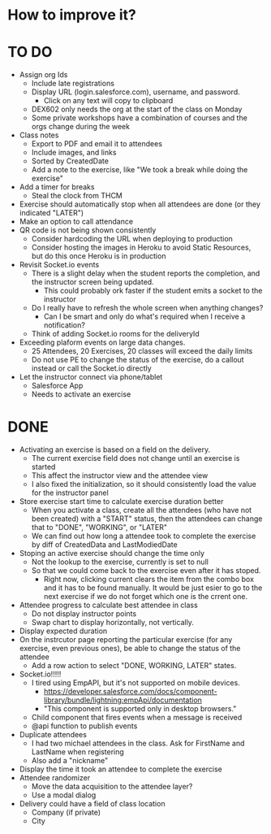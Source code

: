 # How to improve it?

# TO DO

-   Assign org Ids
    -   Include late registrations
    -   Display URL (login.salesforce.com), username, and password.
        -   Click on any text will copy to clipboard
    -   DEX602 only needs the org at the start of the class on Monday
    -   Some private workshops have a combination of courses and the orgs change during the week
-   Class notes
    -   Export to PDF and email it to attendees
    -   Include images, and links
    -   Sorted by CreatedDate
    -   Add a note to the exercise, like "We took a break while doing the exercise"
-   Add a timer for breaks
    -   Steal the clock from THCM
-   Exercise should automatically stop when all attendees are done (or they indicated "LATER")
-   Make an option to call attendance
-   QR code is not being shown consistently
    -   Consider hardcoding the URL when deploying to production
    -   Consider hosting the images in Heroku to avoid Static Resources, but do this once Heroku is in production
-   Revisit Socket.io events
    -   There is a slight delay when the student reports the completion, and the instructor screen being updated.
        -   This could probably ork faster if the student emits a socket to the instructor
    -   Do I really have to refresh the whole screen when anything changes?
        -   Can I be smart and only do what's required when I receive a notification?
    -   Think of adding Socket.io rooms for the deliveryId
-   Exceeding plaform events on large data changes.
    -   25 Attendees, 20 Exercises, 20 classes will exceed the daily limits
    -   Do not use PE to change the status of the exercise, do a callout instead or call the Socket.io directly
-   Let the instructor connect via phone/tablet
    -   Salesforce App
    -   Needs to activate an exercise

# DONE

-   Activating an exercise is based on a field on the delivery.
    -   The current exercise field does not change until an exercise is started
    -   This affect the instructor view and the attendee view
    -   I also fixed the initialization, so it should consistently load the value for the instructor panel
-   Store exercise start time to calculate exercise duration better
    -   When you activate a class, create all the attendees (who have not been created) with a "START" status, then the attendees can change that to "DONE", "WORKING", or "LATER"
    -   We can find out how long a attendee took to complete the exercise by diff of CreatedData and LastModiedDate
-   Stoping an active exercise should change the time only
    -   Not the lookup to the exercise, currently is set to null
    -   So that we could come back to the exercise even after it has stoped.
        -   Right now, clicking current clears the item from the combo box and it has to be found manually. It would be just esier to go to the next exercise if we do not forget which one is the crrent one.
-   Attendee progress to calculate best attendee in class
    -   Do not display instructor points
    -   Swap chart to display horizontally, not vertically.
-   Display expected duration
-   On the instrcutor page reporting the particular exercise (for any exercise, even previous ones), be able to change the status of the attendee
    -   Add a row action to select "DONE, WORKING, LATER" states.
-   Socket.io!!!!!
    -   I tired using EmpAPI, but it's not supported on mobile devices.
        -   https://developer.salesforce.com/docs/component-library/bundle/lightning:empApi/documentation
        -   "This component is supported only in desktop browsers."
    -   Child component that fires events when a message is received
    -   @api function to publish events
-   Duplicate attendees
    -   I had two michael attendees in the class. Ask for FirstName and LastName when registering
    -   Also add a "nickname"
-   Display the time it took an attendee to complete the exercise
-   Attendee randomizer
    -   Move the data acquisition to the attendee layer?
    -   Use a modal dialog
-   Delivery could have a field of class location
    -   Company (if private)
    -   City